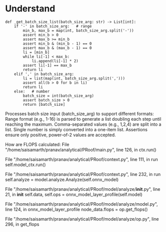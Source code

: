 # Understand

```
def _get_batch_size_list(batch_size_arg: str) -> List[int]:
    if '-' in batch_size_arg:   # range
        min_b, max_b = map(int, batch_size_arg.split('-'))
        assert min_b > 0
        assert max_b >= min_b
        assert min_b & (min_b - 1) == 0
        assert max_b & (max_b - 1) == 0
        li = [min_b]
        while li[-1] < max_b:
            li.append(li[-1] * 2)
        assert li[-1] == max_b
        return li
    elif ',' in batch_size_arg:
        li = list(map(int, batch_size_arg.split(',')))
        assert all(b > 0 for b in li)
        return li
    else:   # number
        batch_size = int(batch_size_arg)
        assert batch_size > 0
        return [batch_size]
```
Processes batch size input (batch_size_arg) to support different formats:
Range format (e.g., 1-16) is parsed to generate a list doubling each step until reaching the maximum.
Comma-separated values (e.g., 1,2,4) are split into a list.
Single number is simply converted into a one-item list.
Assertions ensure only positive, power-of-2 values are accepted.

How are FLOPS calculated:
  File "/home/saisamarth/pranav/analytical/PRoof/main.py", line 126, in <module>
    ctx.run()
    
  File "/home/saisamarth/pranav/analytical/PRoof/context.py", line 111, in run
    self.model_ctx.run()
    
  File "/home/saisamarth/pranav/analytical/PRoof/context.py", line 232, in run
    self.analyze = model.analyze.Analyze(self.onnx_model)
    
  File "/home/saisamarth/pranav/analytical/PRoof/model/analyze/__init__.py", line 21, in __init__
    self.data, self.ops = onnx_model_layer_profile(self.model)
    
  File "/home/saisamarth/pranav/analytical/PRoof/model/analyze/model.py", line 124, in onnx_model_layer_profile
    node_data.flops = op.get_flops()
    
  File "/home/saisamarth/pranav/analytical/PRoof/model/analyze/op.py", line 296, in get_flops


